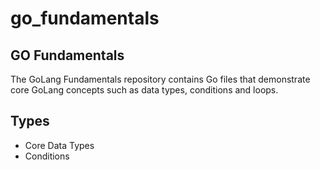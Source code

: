 # go_fundamentals
GO Fundamentals
---
The GoLang Fundamentals repository contains Go files that demonstrate core GoLang
concepts such as data types, conditions and loops.

## Types
- Core Data Types
- Conditions